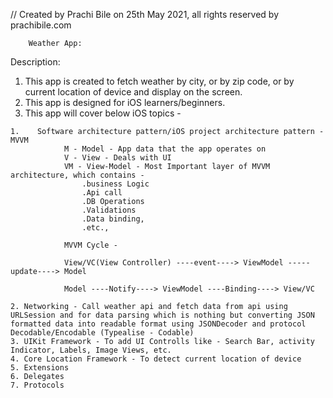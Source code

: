 // Created by Prachi Bile on 25th May 2021, all rights reserved by prachibile.com

        Weather App:
        
Description:
1.    This app is created to fetch weather by city, or by zip code, or by current location of device and display on the screen.
2.    This app is designed for iOS learners/beginners.
3.    This app will cover below iOS topics -

    1.    Software architecture pattern/iOS project architecture pattern - MVVM
                M - Model - App data that the app operates on
                V - View - Deals with UI 
                VM - View-Model - Most Important layer of MVVM architecture, which contains -
                    .business Logic
                    .Api call
                    .DB Operations
                    .Validations
                    .Data binding,
                    .etc.,  
            
                MVVM Cycle - 
            
                View/VC(View Controller) ----event----> ViewModel -----update----> Model
            
                Model ----Notify----> ViewModel ----Binding----> View/VC
            
    2. Networking - Call weather api and fetch data from api using URLSession and for data parsing which is nothing but converting JSON formatted data into readable format using JSONDecoder and protocol Decodable/Encodable (Typealise - Codable)
    3. UIKit Framework - To add UI Controlls like - Search Bar, activity Indicator, Labels, Image Views, etc.
    4. Core Location Framework - To detect current location of device
    5. Extensions
    6. Delegates
    7. Protocols
